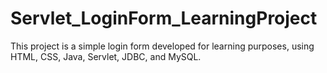 # Servlet_LoginForm_LearningProject
This project is a simple login form developed for learning purposes, using HTML, CSS, Java, Servlet, JDBC, and MySQL. 
